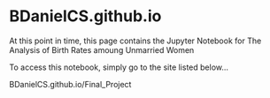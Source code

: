 # BDanielCS.github.io
At this point in time, this page contains the Jupyter Notebook for The Analysis of Birth Rates amoung Unmarried Women


To access this notebook, simply go to the site listed below...

BDanielCS.github.io/Final_Project
